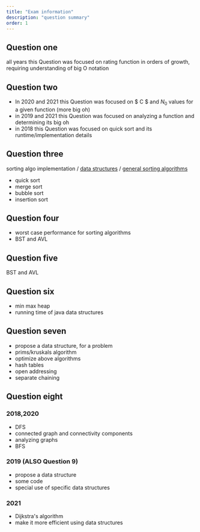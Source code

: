```yaml
---
title: "Exam information"
description: "question summary"
order: 1
---
```


## Question one

all years this Question was focused on rating function in orders of growth, requiring
understanding of big O notation

## Question two

-   In 2020 and 2021 this Question was focused on $ C $ and $N_0$ values for a given
    function (more big oh)
-   in 2019 and 2021 this Question was focused on analyzing a function and
    determining its big oh
-   in 2018 this Question was focused on quick sort and its runtime/implementation
    details

## Question three

sorting algo implementation / [data structures](./data-structures.md) /
[general sorting algorithms](./sorting-algorithms.md)

-   quick sort
-   merge sort
-   bubble sort
-   insertion sort

## Question four

-   worst case performance for sorting algorithms
-   BST and AVL

## Question five

BST and AVL

## Question six

-   min max heap
-   running time of java data structures

## Question seven

-   propose a data structure, for a problem
-   prims/kruskals algorithm
-   optimize above algorithms
-   hash tables
-   open addressing
-   separate chaining

## Question eight

### 2018,2020

-   DFS
-   connected graph and connectivity components
-   analyzing graphs
-   BFS

### 2019 (ALSO Question 9)

-   propose a data structure
-   some code
-   special use of specific data structures

### 2021

-   Dijkstra's algorithm
-   make it more efficient using data structures
